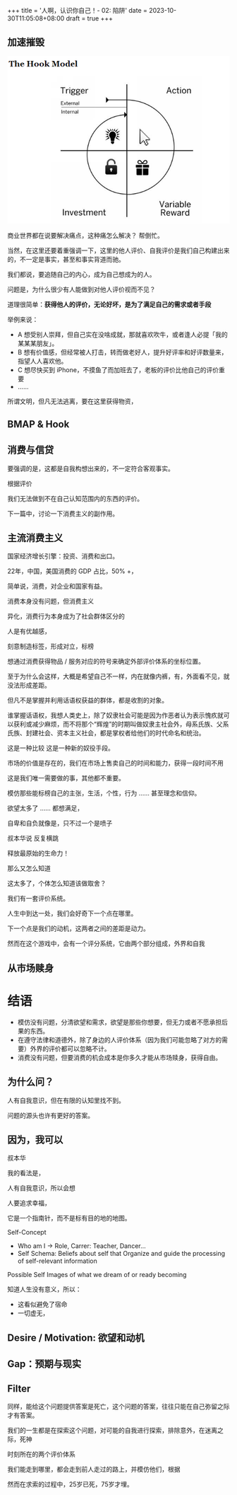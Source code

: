 +++
title = '人啊，认识你自己！- 02: 陷阱'
date = 2023-10-30T11:05:08+08:00
draft = true
+++


## 加速摧毁

![](../../assets/the-hook-model.png)


商业世界都在说要解决痛点，这种痛怎么解决？
帮倒忙。




当然，在这里还要着重强调一下，这里的他人评价、自我评价是我们自己构建出来的，不一定是事实，甚至和事实背道而驰。

我们都说，要追随自己的内心，成为自己想成为的人。

问题是，为什么很少有人能做到对他人评价视而不见？

道理很简单：**获得他人的评价，无论好坏，是为了满足自己的需求或者手段**

举例来说：

- A 想受别人崇拜，但自己实在没啥成就，那就喜欢吹牛，或者逢人必提「我的某某某朋友」。
- B 想有价值感，但经常被人打击，转而做老好人，提升好评率和好评数量来，指望人人喜欢他。
- C 想尽快买到 iPhone，不摸鱼了而加班去了，老板的评价比他自己的评价重要
- ……





所谓文明，但凡无法逃离，要在这里获得物资，


## BMAP & Hook




## 消费与信贷


要强调的是，这都是自我构想出来的，不一定符合客观事实。




根据评价

我们无法做到不在自己认知范围内的东西的评价。


下一篇中，讨论一下消费主义的副作用。



## 主流消费主义
国家经济增长引擎：投资、消费和出口。

22年，中国，美国消费的 GDP 占比，50% +，

简单说，消费，对企业和国家有益。

消费本身没有问题，但消费主义

异化，消费行为本身成为了社会群体区分的

人是有优越感，

刻意制造标签，形成对立，标榜

想通过消费获得物品 / 服务对应的符号来确定外部评价体系的坐标位置。

至于为什么会这样，大概是希望自己不一样，内在就像内裤，有，外面看不见，就没法形成差距。

但凡不是掌握并利用话语权获益的群体，都是收割的对象。

谁掌握话语权，我想人类史上，除了奴隶社会可能是因为作恶者认为表示愧疚就可以获利或减少麻烦，而不将那个“辉煌”的时期叫做奴隶主社会外，母系氏族、父系氏族、封建社会、资本主义社会，都是掌权者给他们的时代命名和统治。

这是一种比较
这是一种新的奴役手段。

市场的价值是存在的，我们在市场上售卖自己的时间和能力，获得一段时间不用

这是我们唯一需要做的事，其他都不重要。


模仿那些能标榜自己的主张，生活，个性，行为 …… 甚至理念和信仰。

欲望太多了 ……  都想满足，

自卑和自负就像是，只不过一个是喷子


叔本华说 反复横跳

释放最原始的生命力！

那么又怎么知道

这太多了，个体怎么知道该做取舍？


我们有一套评价系统。


人生中到达一处，我们会好奇下一个点在哪里。

下一个点是我们的动机，这两者之间的差距是动力。

然而在这个游戏中，会有一个评分系统，它由两个部分组成，外界和自我

## 从市场赎身




# 结语

- 模仿没有问题，分清欲望和需求，欲望是那些你想要，但无力或者不愿承担后果的东西。
- 在遵守法律和道德外，除了身边的人评价体系（因为我们可能忽略了对方的需要）外界的评价都可以忽略不计。
- 消费没有问题，但要消费的机会成本是你多久才能从市场赎身，获得自由。




## 为什么问？

人有自我意识，但在有限的认知里找不到。




问题的源头也许有更好的答案。


## 因为，我可以

叔本华

我的看法是，

人有自我意识，所以会想

人要追求幸福，


它是一个指南针，而不是标有目的地的地图。




Self-Concept
- Who am I -> Role, Carrer: Teacher, Dancer...
- Self Schema: Beliefs about self that Organize and guide the processing of self-relevant information

Possible Self
Images of what we dream of or ready becoming



知道人生没有意义，所以：

- 这看似避免了宿命
- 一切虚无，

## Desire / Motivation: 欲望和动机


## Gap：预期与现实

## Filter





同样，能给这个问题提供答案是死亡，这个问题的答案，往往只能在自己弥留之际才有答案。

我们的一生都是在探索这个问题，对可能的自我进行探索，排除意外，在迷离之际，死神



时刻所在的两个评价体系

我们能走到哪里，都会走到前人走过的路上，并模仿他们，根据


然而在求索的过程中，25岁已死，75岁才埋。

